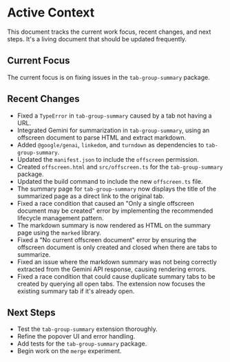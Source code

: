 # Active Context

This document tracks the current work focus, recent changes, and next steps. It's a living document that should be updated frequently.

## Current Focus

The current focus is on fixing issues in the `tab-group-summary` package.

## Recent Changes

- Fixed a `TypeError` in `tab-group-summary` caused by a tab not having a URL.
- Integrated Gemini for summarization in `tab-group-summary`, using an offscreen document to parse HTML and extract markdown.
- Added `@google/genai`, `linkedom`, and `turndown` as dependencies to `tab-group-summary`.
- Updated the `manifest.json` to include the `offscreen` permission.
- Created `offscreen.html` and `src/offscreen.ts` for the `tab-group-summary` package.
- Updated the build command to include the new `offscreen.ts` file.
- The summary page for `tab-group-summary` now displays the title of the summarized page as a direct link to the original tab.
- Fixed a race condition that caused an "Only a single offscreen document may be created" error by implementing the recommended lifecycle management pattern.
- The markdown summary is now rendered as HTML on the summary page using the `marked` library.
- Fixed a "No current offscreen document" error by ensuring the offscreen document is only created and closed when there are tabs to summarize.
- Fixed an issue where the markdown summary was not being correctly extracted from the Gemini API response, causing rendering errors.
- Fixed a race condition that could cause duplicate summary tabs to be created by querying all open tabs. The extension now focuses the existing summary tab if it's already open.

## Next Steps

- Test the `tab-group-summary` extension thoroughly.
- Refine the popover UI and error handling.
- Add tests for the `tab-group-summary` package.
- Begin work on the `merge` experiment.
